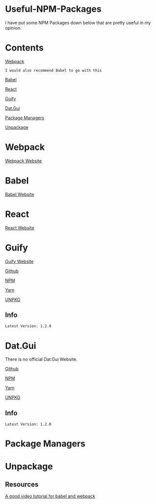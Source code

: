 # Useful-NPM-Packages
I have put some NPM Packages down below that are pretty useful in my opinion. 

# Contents
  [Webpack](https://github.com/LightLordYT/Useful-NPM-Packages/blob/main/README.md#webpack)
  
    I would also recommend Babel to go with this
    
  [Babel](https://github.com/LightLordYT/Useful-NPM-Packages/blob/main/README.md#babel)
  
  [React](https://github.com/LightLordYT/Useful-NPM-Packages/blob/main/README.md#react)
  
  [Guify](https://github.com/LightLordYT/Useful-NPM-Packages/blob/main/README.md#guify)
  
  [Dat.Gui](https://github.com/LightLordYT/Useful-NPM-Packages/blob/main/README.md#datgui)
  
  [Package Managers]()
  
  [Unpackage]()
 
 # Webpack
 
  [Webpack Website](https://webpack.js.org/guides/getting-started/)
  
  # Babel
 
  [Babel Website](https://babeljs.io/)    
  
 # React
 
  [React Website](https://reactjs.org/)
 
 # Guify
 
  [Guify Website](https://jons.website/projects/guify/) 
  
  [Github](https://github.com/colejd/guify)
  
  [NPM](https://www.npmjs.com/package/guify)
  
  [Yarn](https://yarnpkg.com/package/guify)
  
  [UNPKG](https://unpkg.com/guify@0.12.0/lib/guify.min.js)

  ## Info
  
    Latest Version: 1.2.0
 
 # Dat.Gui 
 
  There is no official Dat.Gui Website.
  
   [Github](https://github.com/colejd/guify)
   
   [NPM](https://www.npmjs.com/package/guify)
   
   [Yarn](https://yarnpkg.com/package/guify)
   
   [UNPKG](https://unpkg.com/guify@0.12.0/lib/guify.min.js)
   
  ## Info
  
    Latest Version: 1.2.0
    
 # Package Managers
 
 # Unpackage
  
 ## Resources
 
  [A good video tutorial for babel and webpack](https://www.youtube.com/watch?v=iWUR04B42Hc)
 
